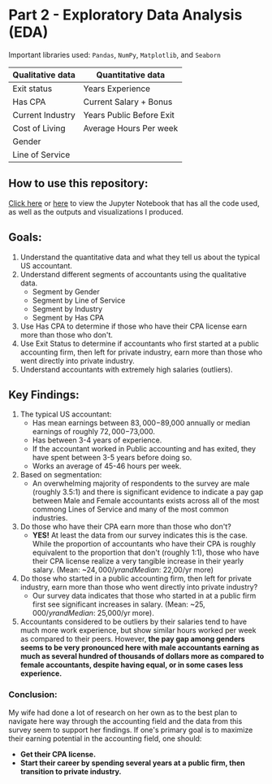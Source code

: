 # Part 2 - Exploratory Data Analysis (EDA)
Important libraries used: `Pandas`, `NumPy`, `Matplotlib`, and `Seaborn`

| Qualitative data  | Quantitative data        |
| ----------------- | -----------------        |
| Exit status       | Years Experience         |
| Has CPA           | Current Salary + Bonus   |
| Current Industry  | Years Public Before Exit |
| Cost of Living    | Average Hours Per week   |
| Gender            |                          |
| Line of Service   |                          |

## How to use this repository:
[Click here](https://github.com/papir805/accounting_analysis/blob/main/exploratory_data_analysis/accounting_eda.ipynb) or [here](https://nbviewer.org/github/papir805/accounting_analysis/blob/main/exploratory_data_analysis/accounting_eda.ipynb) to view the Jupyter Notebook that has all the code used, as well as the outputs and visualizations I produced.

## Goals:
  1. Understand the quantitative data and what they tell us about the typical US accountant.
  2. Understand different segments of accountants using the qualitative data.
     * Segment by Gender
     * Segment by Line of Service
     * Segment by Industry
     * Segment by Has CPA
  3. Use Has CPA to determine if those who have their CPA license earn more than those who don't.
  4. Use Exit Status to determine if accountants who first started at a public accounting firm, then left for private industry, earn more than those who went directly into private industry.  
  5. Understand accountants with extremely high salaries (outliers).

## Key Findings:
1. The typical US accountant: 
    * Has mean earnings between $83,000-$89,000 annually or median earnings of roughly $72,000-$73,000.
    * Has between 3-4 years of experience.
    * If the accountant worked in Public accounting and has exited, they have spent between 3-5 years before doing so.
    * Works an average of 45-46 hours per week.
2. Based on segmentation:
    * An overwhelming majority of respondents to the survey are male (roughly 3.5:1) and there is significant evidence to indicate a pay gap between Male and Female accountants exists across all of the most commong Lines of Service and many of the most common industries.
3. Do those who have their CPA earn more than those who don't?
    * **YES!**  At least the data from our survey indicates this is the case.  While the proportion of accountants who have their CPA is roughly equivalent to the proportion that don't (roughly 1:1), those who have their CPA license realize a very tangible increase in their yearly salary.  (Mean: ~$24,000/yr and Median: ~$22,00/yr more)
4. Do those who started in a public accounting firm, then left for private industry, earn more than those who went directly into private industry?
    *  Our survey data indicates that those who started in at a public firm first see significant increases in salary.  (Mean: ~$25,000/yr and Median: ~$25,000/yr more).
5. Accountants considered to be outliers by their salaries tend to have much more work experience, but show similar hours worked per week as compared to their peers.  However, **the pay gap among genders seems to be very pronounced here with male accountants earning as much as several hundred of thousands of dollars more as compared to female accountants, despite having equal, or in some cases less experience.**

### Conclusion: 
My wife had done a lot of research on her own as to the best plan to navigate here way through the accounting field and the data from this survey seem to support her findings.  If one's primary goal is to maximize their earning potential in the accounting field, one should:
 * **Get their CPA license.**
 * **Start their career by spending several years at a public firm, then transition to private industry.**
